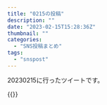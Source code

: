 ```yaml
---
title: "0215の投稿"
description: ""
date: "2023-02-15T15:28:36Z"
thumbnail: ""
categories:
  - "SNS投稿まとめ"
tags:
  - "snspost"
---
```

20230215に行ったツイートです。
<!--more-->
{{<othersns text="ControlNet" url="https://qunagi.qunagi.net/notice/AShHmNKp8vIma48VCS" screenname="jme/k.h" date="2023-02-15T07:53:25.000Z">}}
